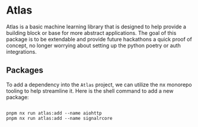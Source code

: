 # Atlas

Atlas is a basic machine learning library that is designed to help provide a building block or base for more abstract applications.
The goal of this package is to be extendable and provide future hackathons a quick proof of concept, no longer worrying about setting up the python poetry or auth integrations.

## Packages

To add a dependency into the `Atlas` project, we can utilize the nx monorepo tooling to help streamline it.
Here is the shell command to add a new package:

```shell

pnpm nx run atlas:add --name aiohttp
pnpm nx run atlas:add --name signalrcore

```
